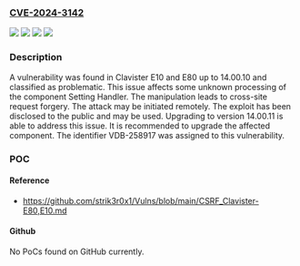 ### [CVE-2024-3142](https://cve.mitre.org/cgi-bin/cvename.cgi?name=CVE-2024-3142)
![](https://img.shields.io/static/v1?label=Product&message=E10&color=blue)
![](https://img.shields.io/static/v1?label=Product&message=E80&color=blue)
![](https://img.shields.io/static/v1?label=Version&message=%3D%2014.00.0%20&color=brighgreen)
![](https://img.shields.io/static/v1?label=Vulnerability&message=CWE-352%20Cross-Site%20Request%20Forgery&color=brighgreen)

### Description

A vulnerability was found in Clavister E10 and E80 up to 14.00.10 and classified as problematic. This issue affects some unknown processing of the component Setting Handler. The manipulation leads to cross-site request forgery. The attack may be initiated remotely. The exploit has been disclosed to the public and may be used. Upgrading to version 14.00.11 is able to address this issue. It is recommended to upgrade the affected component. The identifier VDB-258917 was assigned to this vulnerability.

### POC

#### Reference
- https://github.com/strik3r0x1/Vulns/blob/main/CSRF_Clavister-E80,E10.md

#### Github
No PoCs found on GitHub currently.

